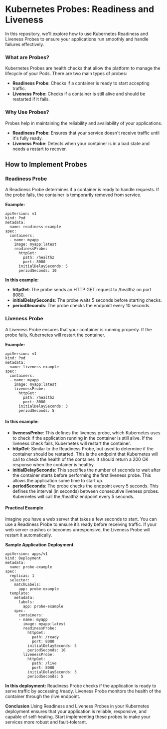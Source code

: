 # Kubernetes Probes: Readiness and Liveness
In this repository, we'll explore how to use Kubernetes Readiness and Liveness Probes to ensure your applications run smoothly and handle failures effectively.

### What are Probes?
Kubernetes Probes are health checks that allow the platform to manage the lifecycle of your Pods. There are two main types of probes:

- **Readiness Probe**: Checks if a container is ready to start accepting traffic.
- **Liveness Probe**: Checks if a container is still alive and should be restarted if it fails.
### Why Use Probes?
Probes help in maintaining the reliability and availability of your applications.

- **Readiness Probe**: Ensures that your service doesn't receive traffic until it's fully ready.
- **Liveness Probe**: Detects when your container is in a bad state and needs a restart to recover.
## How to Implement Probes
### Readiness Probe
A Readiness Probe determines if a container is ready to handle requests. If the probe fails, the container is temporarily removed from service.

**Example:**
```
apiVersion: v1
kind: Pod
metadata:
  name: readiness-example
spec:
  containers:
  - name: myapp
    image: myapp:latest
    readinessProbe:
      httpGet:
        path: /healthz
        port: 8080
      initialDelaySeconds: 5
      periodSeconds: 10
```
**In this example:**

- **httpGet**: The probe sends an HTTP GET request to /healthz on port 8080.
- **initialDelaySeconds**: The probe waits 5 seconds before starting checks.
- **periodSeconds**: The probe checks the endpoint every 10 seconds.
### Liveness Probe
A Liveness Probe ensures that your container is running properly. If the probe fails, Kubernetes will restart the container.

**Example:**
```
apiVersion: v1
kind: Pod
metadata:
  name: liveness-example
spec:
  containers:
  - name: myapp
    image: myapp:latest
    livenessProbe:
      httpGet:
        path: /healthz
        port: 8080
      initialDelaySeconds: 3
      periodSeconds: 5
```
#### In this example:
- **livenessProbe**: This defines the liveness probe, which Kubernetes uses to check if the application running in the container is still alive. If the liveness check fails, Kubernetes will restart the container.
- **httpGet**: Similar to the Readiness Probe, but used to determine if the container should be restarted. This is the endpoint that Kubernetes will call to check the health of the container. It should return a 200 OK response when the container is healthy.
- **initialDelaySeconds**: This specifies the number of seconds to wait after the container starts before performing the first liveness probe. This allows the application some time to start up.
- **periodSeconds**: The probe checks the endpoint every 5 seconds. This defines the interval (in seconds) between consecutive liveness probes. Kubernetes will call the /healthz endpoint every 5 seconds.
#### Practical Example
Imagine you have a web server that takes a few seconds to start. You can use a Readiness Probe to ensure it’s ready before receiving traffic. If your web server crashes or becomes unresponsive, the Liveness Probe will restart it automatically.

**Sample Application Deployment**
```
apiVersion: apps/v1
kind: Deployment
metadata:
  name: probe-example
spec:
  replicas: 1
  selector:
    matchLabels:
      app: probe-example
  template:
    metadata:
      labels:
        app: probe-example
    spec:
      containers:
      - name: myapp
        image: myapp:latest
        readinessProbe:
          httpGet:
            path: /ready
            port: 8080
          initialDelaySeconds: 5
          periodSeconds: 10
        livenessProbe:
          httpGet:
            path: /live
            port: 8080
          initialDelaySeconds: 3
          periodSeconds: 5
```
**In this deployment:**
Readiness Probe checks if the application is ready to serve traffic by accessing /ready.
Liveness Probe monitors the health of the container through the /live endpoint.

**Conclusion**
Using Readiness and Liveness Probes in your Kubernetes deployment ensures that your application is reliable, responsive, and capable of self-healing. Start implementing these probes to make your services more robust and fault-tolerant.
